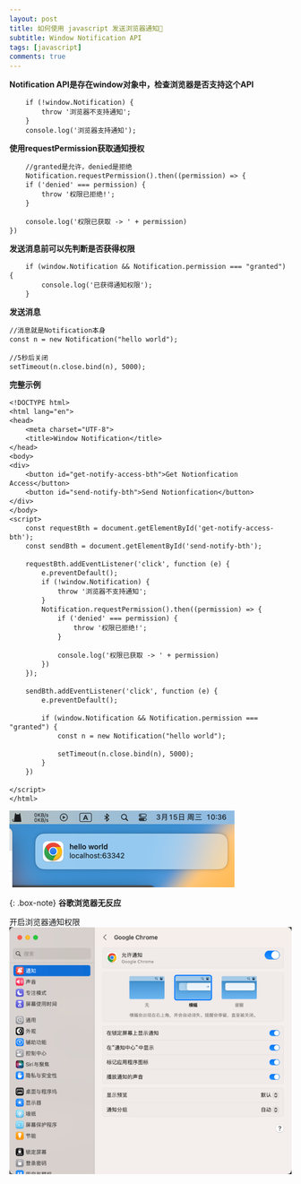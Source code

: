 ```yaml
---
layout: post
title: 如何使用 javascript 发送浏览器通知🔔
subtitle: Window Notification API
tags: [javascript]
comments: true
---
```


**Notification API是存在window对象中，检查浏览器是否支持这个API**
```
    if (!window.Notification) {
        throw '浏览器不支持通知';
    }
    console.log('浏览器支持通知');
```

**使用requestPermission获取通知授权**
```
    //granted是允许，denied是拒绝
    Notification.requestPermission().then((permission) => {
    if ('denied' === permission) {
        throw '权限已拒绝!';
    }

    console.log('权限已获取 -> ' + permission)
})
```

**发送消息前可以先判断是否获得权限**
```
    if (window.Notification && Notification.permission === "granted") {
        console.log('已获得通知权限');
    }
```

**发送消息**
```
//消息就是Notification本身
const n = new Notification("hello world");

//5秒后关闭
setTimeout(n.close.bind(n), 5000);
```

**完整示例**

```
<!DOCTYPE html>
<html lang="en">
<head>
    <meta charset="UTF-8">
    <title>Window Notification</title>
</head>
<body>
<div>
    <button id="get-notify-access-bth">Get Notionfication Access</button>
    <button id="send-notify-bth">Send Notionfication</button>
</div>
</body>
<script>
    const requestBth = document.getElementById('get-notify-access-bth');
    const sendBth = document.getElementById('send-notify-bth');

    requestBth.addEventListener('click', function (e) {
        e.preventDefault();
        if (!window.Notification) {
            throw '浏览器不支持通知';
        }
        Notification.requestPermission().then((permission) => {
            if ('denied' === permission) {
                throw '权限已拒绝!';
            }

            console.log('权限已获取 -> ' + permission)
        })
    });

    sendBth.addEventListener('click', function (e) {
        e.preventDefault();

        if (window.Notification && Notification.permission === "granted") {
            const n = new Notification("hello world");

            setTimeout(n.close.bind(n), 5000);
        }
    })

</script>
</html>
```
![](/assets/img/posts/mac-google-notify.png)

{: .box-note}
**谷歌浏览器无反应**

开启浏览器通知权限
![](/assets/img/posts/mac-enable-notify.png)